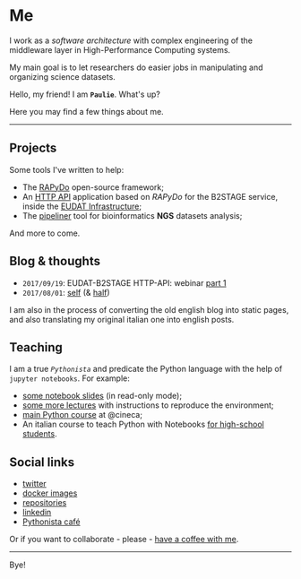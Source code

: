 


# Me

I work as a *software architecture* with complex engineering of the middleware layer in High-Performance Computing systems.

My main goal is to let researchers do easier jobs in manipulating and organizing science datasets.

Hello, my friend! I am **`Paulie`**. What's up?

Here you may find a few things about me.


---


## Projects

Some tools I've written to help:

- The [RAPyDo](https://github.com/rapydo) open-source framework;
- An [HTTP API](https://eudat-b2stage.github.io/http-api) application based on *RAPyDo* for the B2STAGE service, inside the [EUDAT Infrastructure](https://eudat.eu/);
- The [pipeliner](https://bioinformatics.cineca.it) tool for bioinformatics **NGS** datasets analysis;

And more to come.


## Blog & thoughts

<!--
- `2017/09/19`: [a webinar]() about the EUDAT-B2STAGE HTTP-API
- `2017/09/20`: EUDAT-B2STAGE HTTP-API: webinar [part 2](webinars/b2stage/part02.md)
-->
- `2017/09/19`: EUDAT-B2STAGE HTTP-API: webinar [part 1](webinars/b2stage/part01.md)
- `2017/08/01`: [self](chapters/self.md) (& [half](chapters/half.md))

I am also in the process of converting the old english blog into static pages, and also translating my original italian one into english posts.


## Teaching

I am a true *`Pythonista`* and predicate the Python language with the help of `jupyter notebooks`. For example:

- [some notebook slides](http://nbviewer.jupyter.org/format/slides/github/cineca-scai/lectures/blob/sns/material/2017/01_introduction.ipynb#/) (in read-only mode);
- [some more lectures](https://gitlab.hpc.cineca.it/training/data/tree/school-rome-2017) with instructions to reproduce the environment;
- [main Python course](https://eventi.cineca.it/en/hpc/python-computational-science/roma-20170510) at @cineca;
- An italian course to teach Python with Notebooks [for high-school students](http://j.mp/2hcG3Iw).


## Social links

- [twitter](https://twitter.com/paolodonorio)
- [docker images](https://hub.docker.com/u/pdonorio)
- [repositories](https://github.com/pdonorio)
- [linkedin](https://www.linkedin.com/in/pdonorio/)
- [Pythonista café](todo)

Or if you want to collaborate - please - [have a coffee with me](https://gitter.im/pdonorio/python-coffee).


---

Bye!
